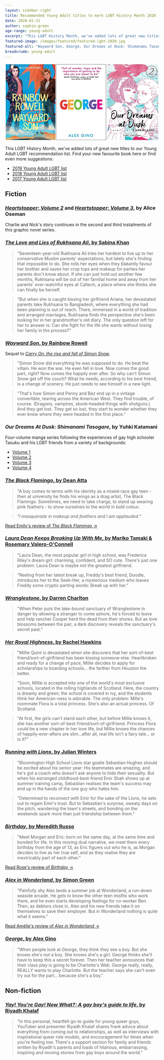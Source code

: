 ```yaml
---
layout: sidebar-right
title: Recommended Young Adult titles to mark LGBT History Month 2020
date: 2020-01-31
author: sophie-green
age-range: young-adult
excerpt: "This LGBT History Month, we've added lots of great new titles to our Young Adult LGBT recommendation list."
featured-image: /images/featured/featured-lgbt-2020.jpg
featured-alt: "Wayward Son, George, Our Dreams at Dusk: Shimanami Tasogare: Volume 2"
breadcrumb: young-adult
---
```


![Wayward Son, George, Our Dreams at Dusk: Shimanami Tasogare: Volume 2](/images/featured/featured-lgbt-2020.jpg)

This LGBT History Month, we've added lots of great new titles to our Young Adult LGBT recommendation list. Find your new favourite book here or find even more suggestions:

* [2019 Young Adult LGBT list](/new-suggestions/young-adult/lgbt-history-month-2019)
* [2018 Young Adult LGBT list](/new-suggestions/young-adult/lgbt-history-month-2018)
* [2017 Young Adult LGBT list](/new-suggestions/young-adult/titles-for-lgbt-history-month/)

## Fiction

### [<cite>Heartstopper: Volume 2</cite>](https://suffolk.spydus.co.uk/cgi-bin/spydus.exe/ENQ/OPAC/BIBENQ?BRN=2582412) and [<cite>Heartstopper: Volume 3</cite>](https://suffolk.spydus.co.uk/cgi-bin/spydus.exe/ENQ/OPAC/BIBENQ?BRN=2686651), by Alice Oseman

Charlie and Nick's story continues in the second and third instalments of this graphic novel series.

### [<cite>The Love and Lies of Rukhsana Ali</cite>, by Sabina Khan](https://suffolk.spydus.co.uk/cgi-bin/spydus.exe/ENQ/OPAC/BIBENQ?BRN=2515805)

> "Seventeen-year-old Rukhsana Ali tries her hardest to live up to her conservative Muslim parents' expectations, but lately she's finding that impossible to do. She rolls her eyes when they blatantly favour her brother and saves her crop tops and makeup for parties her parents don't know about. If she can just hold out another few months, Rukhsana will be out of her familial home and away from her parents' ever-watchful eyes at Caltech, a place where she thinks she can finally be herself.

> "But when she is caught kissing her girlfriend Ariana, her devastated parents take Rukhsana to Bangladesh, where everything she had been planning is out of reach. There, immersed in a world of tradition and arranged marriages, Rukhsana finds the perspective she's been looking for in her grandmother's old diary. The only question left for her to answer is: Can she fight for the life she wants without losing her family in the process?"

### [<cite>Wayward Son</cite>, by Rainbow Rowell](https://suffolk.spydus.co.uk/cgi-bin/spydus.exe/ENQ/OPAC/BIBENQ?BRN=2652970)

Sequel to [<cite>Carry On: the rise and fall of Simon Snow</cite>](https://suffolk.spydus.co.uk/cgi-bin/spydus.exe/ENQ/OPAC/BIBENQ?BRN=1905702).

> "Simon Snow did everything he was supposed to do. He beat the villain. He won the war. He even fell in love. Now comes the good part, right? Now comes the happily ever after. So why can't Simon Snow get off the couch? What he needs, according to his best friend, is a change of scenery. He just needs to see himself in a new light.

> "That's how Simon and Penny and Baz end up in a vintage convertible, tearing across the American West. They find trouble, of course. (Dragons, vampires, skunk-headed things with shotguns.) And they get lost. They get so lost, they start to wonder whether they ever knew where they were headed in the first place."

### <cite>Our Dreams At Dusk: Shimanami Tasogare</cite>, by Yuhki Katamani

Four-volume manga series following the experiences of gay high schooler Tasuku and his LGBT friends from a variety of backgrounds:

* [Volume 1](https://suffolk.spydus.co.uk/cgi-bin/spydus.exe/ENQ/OPAC/BIBENQ?BRN=2638121)
* [Volume 2](https://suffolk.spydus.co.uk/cgi-bin/spydus.exe/ENQ/OPAC/BIBENQ?BRN=2604180)
* [Volume 3](https://suffolk.spydus.co.uk/cgi-bin/spydus.exe/ENQ/OPAC/BIBENQ?BRN=2639017)
* [Volume 4](https://suffolk.spydus.co.uk/cgi-bin/spydus.exe/ENQ/OPAC/BIBENQ?BRN=2722204)

### [<cite>The Black Flamingo</cite>, by Dean Atta](https://suffolk.spydus.co.uk/cgi-bin/spydus.exe/ENQ/OPAC/BIBENQ?BRN=2587596)

> "A boy comes to terms with his identity as a mixed-race gay teen - then at university he finds his wings as a drag artist, The Black Flamingo. Sometimes, we need to take charge, to stand up wearing pink feathers - to show ourselves to the world in bold colour.

> "<em>I masquerade in makeup and feathers and I am applauded.</em>"

[Read Emily's review of <cite>The Black Flamingo</cite> &rarr;](/new-suggestions/young-adult/the-black-flamingo-by-dean-atta/)

### [<cite>Laura Dean Keeps Breaking Up With Me</cite>, by Mariko Tamaki & Rosemary Valero-O'Connell](https://suffolk.spydus.co.uk/cgi-bin/spydus.exe/ENQ/OPAC/BIBENQ?BRN=2614642)

> "Laura Dean, the most popular girl in high school, was Frederica Riley's dream girl: charming, confident, and SO cute. There's just one problem: Laura Dean is maybe not the greatest girlfriend.

> "Reeling from her latest break up, Freddy's best friend, Doodle, introduces her to the Seek-Her, a mysterious medium who leaves Freddy some cryptic parting words: Break up with her."

### [<cite>Wranglestone</cite>, by Darren Charlton](https://suffolk.spydus.co.uk/cgi-bin/spydus.exe/ENQ/OPAC/BIBENQ?BRN=2687397)

> "When Peter puts the lake-bound sanctuary of Wranglestone in danger by allowing a stranger to come ashore, he's forced to leave and help rancher Cooper herd the dead from their shores. But as love blossoms between the pair, a dark discovery reveals the sanctuary's secret past."

### [<cite>Her Royal Highness</cite>, by Rachel Hawkins](https://suffolk.spydus.co.uk/cgi-bin/spydus.exe/ENQ/OPAC/BIBENQ?BRN=2647839)

> "Millie Quint is devastated when she discovers that her sort-of-best friend/sort-of-girlfriend has been kissing someone else. Heartbroken and ready for a change of pace, Millie decides to apply for scholarships to boarding schools... the farther from Houston the better.

> "Soon, Millie is accepted into one of the world's most exclusive schools, located in the rolling highlands of Scotland. Here, the country is dreamy and green; the school is covered in ivy, and the students think her American-ness is adorable. The only problem: Mille's roommate Flora is a total princess. She's also an actual princess. Of Scotland.

> "At first, the girls can't stand each other, but before Millie knows it, she has another sort-of-best-friend/sort-of-girlfriend. Princess Flora could be a new chapter in her love life, but Millie knows the chances of happily-ever-afters are slim...after all, real life isn't a fairy tale... or is it?"

### [<cite>Running with Lions</cite>, by Julian Winters](https://suffolk.spydus.co.uk/cgi-bin/spydus.exe/ENQ/OPAC/BIBENQ?BRN=2445628)

> "Bloomington High School Lions star goalie Sebastian Hughes should be excited about his senior year: His teammates are amazing, and he's got a coach who doesn't ask anyone to hide their sexuality. But when his estranged childhood-best-friend Emir Shah shows up at summer training camp, Sebastian realises the team's success may end up in the hands of the one guy who hates him.

> "Determined to reconnect with Emir for the sake of the Lions, he sets out to regain Emir's trust. But to Sebastian's surprise, sweaty days on the pitch, wandering the town's streets, and bonding on the weekends spark more than just friendship between them."

### [<cite>Birthday</cite>, by Meredith Russo](https://suffolk.spydus.co.uk/cgi-bin/spydus.exe/ENQ/OPAC/BIBENQ?BRN=2545025)

> "Meet Morgan and Eric: born on the same day, at the same time and bonded for life. In this moving dual narrative, we meet them every birthday from the age of 13, as Eric figures out who he is, as Morgan decides to live as her true self, and as they realise they are inextricably part of each other."

[Read Rose's review of <cite>Birthday</cite> &rarr;](/new-suggestions/young-adult/birthday-by-meredith-russo/)

### [<cite>Alex in Wonderland</cite>, by Simon Green](https://suffolk.spydus.co.uk/cgi-bin/spydus.exe/ENQ/OPAC/BIBENQ?BRN=2563706)

> "Painfully shy Alex lands a summer job at Wonderland, a run-down seaside arcade. He gets to know the other teen misfits who work there, and he even starts developing feelings for co-worker Ben. Then, as debtors close in, Alex and his new friends take it on themselves to save their employer. But in Wonderland nothing is quite what it seems."

[Read Amélie's review of <cite>Alex in Wonderland</cite> &rarr;](/new-suggestions/young-adult/alex-in-wonderland-by-simon-james-green/)

### [<cite>George</cite>, by Alex Gino](https://suffolk.spydus.co.uk/cgi-bin/spydus.exe/ENQ/OPAC/BIBENQ?BRN=1819835)

> "When people look at George, they think they see a boy. But she knows she's not a boy. She knows she's a girl. George thinks she'll have to keep this a secret forever. Then her teacher announces that their class play is going to be Charlotte's Web. George really, really, REALLY wants to play Charlotte. But the teacher says she can't even try out for the part... because she's a boy."

## Non-fiction

### [<cite>Yay! You're Gay! Now What?: A gay boy's guide to life</cite>, by Riyadh Khalaf](https://suffolk.spydus.co.uk/cgi-bin/spydus.exe/ENQ/OPAC/BIBENQ?BRN=2553548)

> "In this personal, heartfelt go-to guide for young queer guys, YouTuber and presenter Riyadh Khalaf shares frank advice about everything from coming out to relationships, as well as interviews with inspirational queer role models, and encouragement for times when you're feeling low. There's a support section for family and friends written by Riyadh's parents and loads of hilarious, embarrassing, inspiring and moving stories from gay boys around the world."

